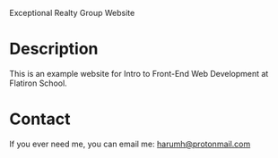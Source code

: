 Exceptional Realty Group Website

# Description
This is an example website for Intro to Front-End Web Development at Flatiron School.

# Contact

If you ever need me, you can email me: harumh@protonmail.com 

